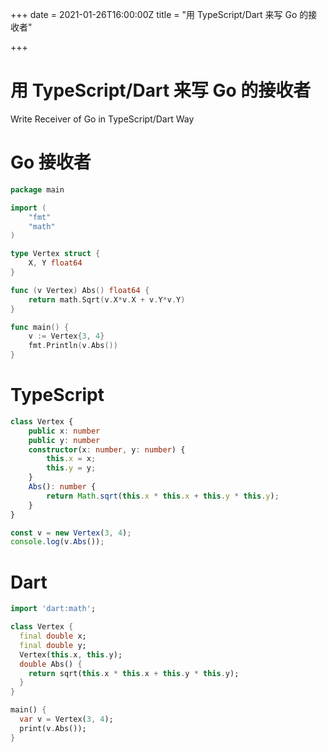 +++
date = 2021-01-26T16:00:00Z
title = "用 TypeScript/Dart 来写 Go 的接收者"

+++
# 用 TypeScript/Dart 来写 Go 的接收者

Write Receiver of Go in TypeScript/Dart Way

# Go 接收者

```go
package main

import (
	"fmt"
	"math"
)

type Vertex struct {
	X, Y float64
}

func (v Vertex) Abs() float64 {
	return math.Sqrt(v.X*v.X + v.Y*v.Y)
}

func main() {
	v := Vertex{3, 4}
	fmt.Println(v.Abs())
}
```

# TypeScript

```typescript
class Vertex {
    public x: number
    public y: number
    constructor(x: number, y: number) {
        this.x = x;
        this.y = y;
    }
    Abs(): number {
        return Math.sqrt(this.x * this.x + this.y * this.y);
    }
}

const v = new Vertex(3, 4);
console.log(v.Abs());
```

# Dart

```dart
import 'dart:math';

class Vertex {
  final double x;
  final double y;
  Vertex(this.x, this.y);
  double Abs() {
    return sqrt(this.x * this.x + this.y * this.y);
  }
}

main() {
  var v = Vertex(3, 4);
  print(v.Abs());
}
```